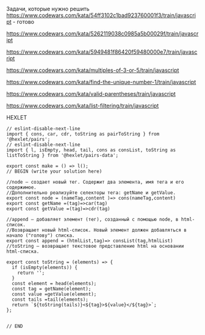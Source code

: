 Задачи, которые нужно решить
https://www.codewars.com/kata/54ff3102c1bad923760001f3/train/javascript - готово

https://www.codewars.com/kata/5262119038c0985a5b00029f/train/javascript

https://www.codewars.com/kata/5949481f86420f59480000e7/train/javascript

https://www.codewars.com/kata/multiples-of-3-or-5/train/javascript

https://www.codewars.com/kata/find-the-unique-number-1/train/javascript

https://www.codewars.com/kata/valid-parentheses/train/javascript

https://www.codewars.com/kata/list-filtering/train/javascript


HEXLET


```
// eslint-disable-next-line
import { cons, car, cdr, toString as pairToString } from '@hexlet/pairs';
// eslint-disable-next-line
import { l, isEmpty, head, tail, cons as consList, toString as listToString } from '@hexlet/pairs-data';

export const make = () => l();
// BEGIN (write your solution here)

//node — создает новый тег. Содержит два элемента, имя тега и его содержимое. 
//Дополнительно реализуйте селекторы тега: getName и getValue.
export const node = (nameTag,content )=> cons(nameTag,content)
export const getName =(tag)=>car(tag)
export const getValue =(tag)=>cdr(tag)

//append — добавляет элемент (тег), созданный с помощью node, в html-список. 
//Возвращает новый html-список. Новый элемент должен добавляться в начало ("голову") списка.
export const append = (htmlList,tag)=> consList(tag,htmlList)
//toString — возвращает текстовое представление html на основании html-списка.

export const toString = (elements) => {
  if (isEmpty(elements)) {
    return '';
  }
  const element = head(elements);
  const tag = getName(element);
  const value =getValue(element);
  const tails =tail(elements);
  return `${toString(tails)}<${tag}>${value}</${tag}>`;
};


// END

```
